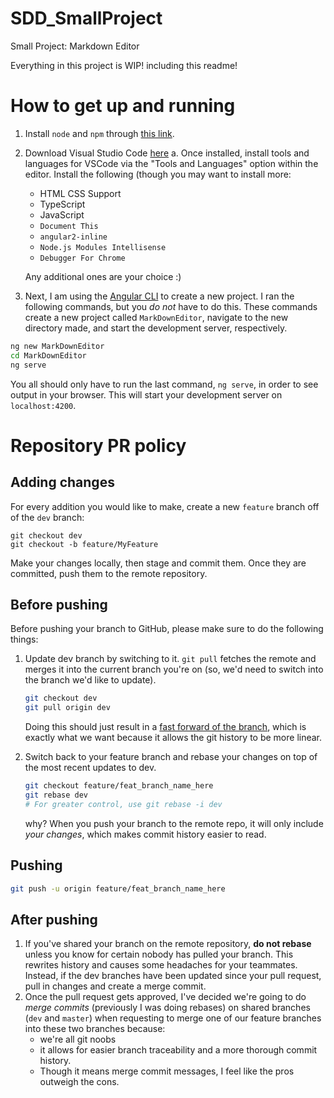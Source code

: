 # SDD_SmallProject
Small Project: Markdown Editor 

Everything in this project is WIP! including this readme!

# How to get up and running
1) Install `node` and `npm` through [this link](https://docs.npmjs.com/getting-started/installing-node).

2) Download Visual Studio Code [here](https://code.visualstudio.com)
    a. Once installed, install tools and languages for VSCode via the "Tools and Languages" option within the editor. Install the following (though you may want to install more:
    - HTML CSS Support
    - TypeScript
    - JavaScript
    - `Document This`
    - `angular2-inline`
    - `Node.js Modules Intellisense`
    - `Debugger For Chrome`
    
    Any additional ones are your choice :)
3) Next, I am using the [Angular CLI](https://github.com/angular/angular-cli) to create a new project. I ran the following commands, but you _do not_ have to do this. These commands create a new project called `MarkDownEditor`, navigate to the new directory made, and start the development server, respectively.
```cmd
ng new MarkDownEditor
cd MarkDownEditor
ng serve
```

You all should only have to run the last command, `ng serve`, in order to see output in your browser. This will start your development server on `localhost:4200`.

# Repository PR policy

## Adding changes
For every addition you would like to make, create a new `feature` branch off of the `dev` branch:
```
git checkout dev
git checkout -b feature/MyFeature
```
Make your changes locally, then stage and commit them. Once they are committed, push them to the remote repository. 

## Before pushing
Before pushing your branch to GitHub, please make sure to do the following things:

1) Update dev branch by switching to it. `git pull` fetches the remote and merges it into the current branch you're on (so, we'd need to switch into the branch we'd like to update).
    ```bash
    git checkout dev
    git pull origin dev 
    ```
    Doing this should just result in a [fast forward of the branch](https://confluence.atlassian.com/bitbucket/git-fast-forwards-and-branch-management-329977726.html), which is exactly what we want because it allows the git history to be more linear.

2) Switch back to your feature branch and rebase your changes on top of the most recent updates to dev.
    ```bash
    git checkout feature/feat_branch_name_here
    git rebase dev
    # For greater control, use git rebase -i dev
    ```
    why? When you push your branch to the remote repo, it will only include _your changes_, which makes commit history easier to read.

## Pushing
```bash
git push -u origin feature/feat_branch_name_here
```

## After pushing
1) If you've shared your branch on the remote repository, __do not rebase__ unless you know for certain nobody has pulled your branch. This rewrites history and causes some headaches for your teammates. Instead, if the dev branches have been updated since your pull request, pull in changes and create a merge commit.
2) Once the pull request gets approved, I've decided we're going to do *merge commits* (previously I was doing rebases) on shared branches (`dev` and `master`) when requesting to merge one of our feature branches into these two branches because:
    - we're all git noobs 
    - it allows for easier branch traceability and a more thorough commit history.
    - Though it means merge commit messages, I feel like the pros outweigh the cons.
